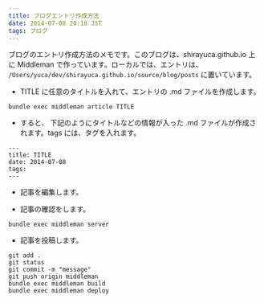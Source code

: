 ```yaml
---
title: ブログエントリ作成方法
date: 2014-07-08 20:18 JST
tags: ブログ
---
```



ブログのエントリ作成方法のメモです。このブログは、shirayuca.github.io 上に Middleman で作っています。ローカルでは、エントリは、
```/Users/yuca/dev/shirayuca.github.io/source/blog/posts```
に置いています。



+ TITLE に任意のタイトルを入れて、エントリの .md ファイルを作成します。

```
bundle exec middleman article TITLE
```


+ すると、 下記のようにタイトルなどの情報が入った .md ファイルが作成されます。tags には、タグを入れます。

```
---
title: TITLE
date: 2014-07-08
tags: 
---
```


+ 記事を編集します。

+ 記事の確認をします。

```
bundle exec middleman server
```


+ 記事を投稿します。

```
git add .
git status
git commit -m "message"
git push origin middleman
bundle exec middleman build
bundle exec middleman deploy
``` 